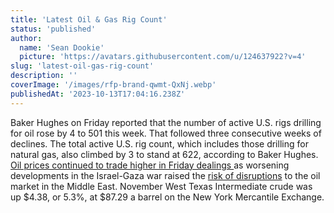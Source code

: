 ```yaml
---
title: 'Latest Oil & Gas Rig Count'
status: 'published'
author:
  name: 'Sean Dookie'
  picture: 'https://avatars.githubusercontent.com/u/124637922?v=4'
slug: 'latest-oil-gas-rig-count'
description: ''
coverImage: '/images/rfp-brand-qwmt-QxNj.webp'
publishedAt: '2023-10-13T17:04:16.238Z'
---
```


Baker Hughes on Friday reported that the number of active U.S. rigs drilling for oil rose by 4 to 501 this week. That followed three consecutive weeks of declines. The total active U.S. rig count, which includes those drilling for natural gas, also climbed by 3 to stand at 622, according to Baker Hughes. [Oil prices continued to trade higher in Friday dealings ](https://www.marketwatch.com/story/oil-prices-jump-3-as-middle-east-tensions-rise-with-israel-ordering-mass-evacuations-in-gaza-d5fcebdd?mod=futures-movers&mod=article_inline)as worsening developments in the Israel-Gaza war raised the [risk of disruptions](https://www.marketwatch.com/story/israel-gaza-war-scenarios-what-might-lift-oil-prices-to-95-100-and-115-a-barrel-f494e9fa?mod=commodities-corner&mod=article_inline) to the oil market in the Middle East. November West Texas Intermediate crude was up $4.38, or 5.3%, at $87.29 a barrel on the New York Mercantile Exchange.

